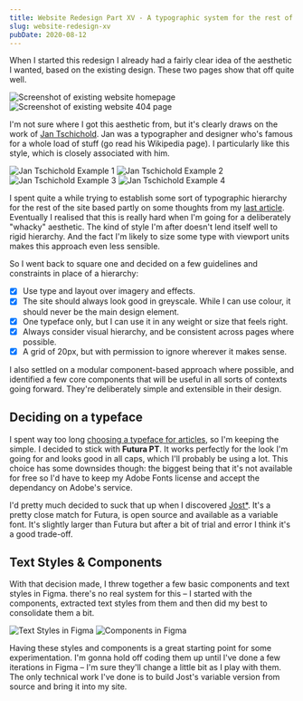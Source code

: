 ```yaml
---
title: Website Redesign Part XV - A typographic system for the rest of this site
slug: website-redesign-xv
pubDate: 2020-08-12
---
```


When I started this redesign I already had a fairly clear idea of the aesthetic I wanted, based on the existing design. These two pages show that off quite well.

![Screenshot of existing website homepage](/uploads/2020-03-17-dasmith1.png)
![Screenshot of existing website 404 page](/uploads/2020-03-17-dasmith2.png)

I'm not sure where I got this aesthetic from, but it's clearly draws on the work of [Jan Tschichold](https://en.wikipedia.org/wiki/Jan_Tschichold). Jan was a typographer and designer who's famous for a whole load of stuff (go read his Wikipedia page). I particularly like this style, which is closely associated with him.

![Jan Tschichold Example 1](/uploads/2020-08-12-jan1.png)
![Jan Tschichold Example 2](/uploads/2020-08-12-jan2.png)
![Jan Tschichold Example 3](/uploads/2020-08-12-jan3.jpg)
![Jan Tschichold Example 4](/uploads/2020-08-12-jan4.jpg)

I spent quite a while trying to establish some sort of typographic hierarchy for the rest of the site based partly on some thoughts from my [last article](/writing/website-redesign-xiii). Eventually I realised that this is really hard when I'm going for a deliberately "whacky" aesthetic. The kind of style I'm after doesn't lend itself well to rigid hierarchy. And the fact I'm likely to size some type with viewport units makes this approach even less sensible.

So I went back to square one and decided on a few guidelines and constraints in place of a hierarchy:

- [x] Use type and layout over imagery and effects.
- [x] The site should always look good in greyscale. While I can use colour, it should never be the main design element.
- [x] One typeface only, but I can use it in any weight or size that feels right.
- [x] Always consider visual hierarchy, and be consistent across pages where possible.
- [x] A grid of 20px, but with permission to ignore wherever it makes sense.

I also settled on a modular component-based approach where possible, and identified a few core components that will be useful in all sorts of contexts going forward. They're deliberately simple and extensible in their design.

## Deciding on a typeface

I spent way too long [choosing a typeface for articles](/writing/website-redesign-v), so I'm keeping the simple. I decided to stick with **Futura PT**. It works perfectly for the look I'm going for and looks good in all caps, which I'll probably be using a lot. This choice has some downsides though: the biggest being that it's not available for free so I'd have to keep my Adobe Fonts license and accept the dependancy on Adobe's service.

I'd pretty much decided to suck that up when I discovered [Jost\*](https://indestructibletype.com/Jost.html). It's a pretty close match for Futura, is open source and available as a variable font. It's slightly larger than Futura but after a bit of trial and error I think it's a good trade-off.

## Text Styles & Components

With that decision made, I threw together a few basic components and text styles in Figma. there's no real system for this – I started with the components, extracted text styles from them and then did my best to consolidate them a bit.

![Text Styles in Figma](/uploads/2020-08-12-typography.png)
![Components in Figma](/uploads/2020-08-12-components.png)

Having these styles and components is a great starting point for some experimentation. I'm gonna hold off coding them up until I've done a few iterations in Figma – I'm sure they'll change a little bit as I play with them. The only technical work I've done is to build Jost's variable version from source and bring it into my site.
